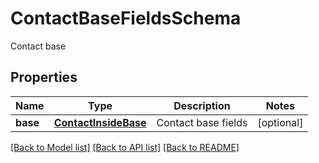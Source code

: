 # ContactBaseFieldsSchema

Contact base
## Properties
Name | Type | Description | Notes
------------ | ------------- | ------------- | -------------
**base** | [**ContactInsideBase**](ContactInsideBase.md) | Contact base fields | [optional] 

[[Back to Model list]](../README.md#documentation-for-models) [[Back to API list]](../README.md#documentation-for-api-endpoints) [[Back to README]](../README.md)


